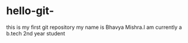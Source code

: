 # hello-git-
this is my first git repository
my name is Bhavya Mishra.I am currently a b.tech 2nd year student 
